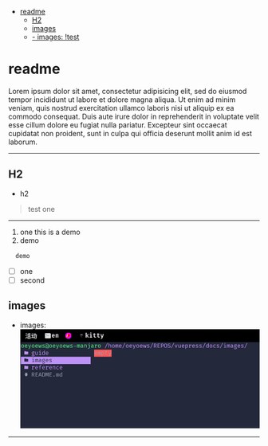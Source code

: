 <!-- vim-markdown-toc GFM -->

* [readme](#readme)
  * [H2](#h2)
  * [images](#images)
  * [- images: !test](#--images-test)

<!-- vim-markdown-toc -->
# readme
Lorem ipsum dolor sit amet, consectetur adipisicing elit, sed do eiusmod tempor incididunt ut labore et dolore magna aliqua. Ut enim ad minim veniam, quis nostrud exercitation ullamco laboris nisi ut aliquip ex ea commodo consequat. Duis aute irure dolor in reprehenderit in voluptate velit esse cillum dolore eu fugiat nulla pariatur. Excepteur sint occaecat cupidatat non proident, sunt in culpa qui officia deserunt mollit anim id est laborum.

---

## H2
- h2
> test one

---

1. one this is a demo
2. demo

```c
  demo
```
- [ ] one
- [ ] second

## images
- images: ![test](../images/test-01.png)
----------


